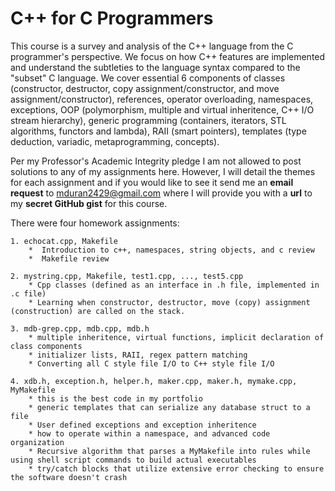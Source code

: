 # C++ for C Programmers
  
This course is a survey and analysis of the C++ language from the C programmer's perspective. We focus on how C++ features are implemented and understand the subtleties to the language syntax compared to the "subset" C language. We cover essential 6 components of classes (constructor, destructor, copy assignment/constructor, and move assignment/constructor), references, operator overloading, namespaces, exceptions, OOP (polymorphism, multiple and virtual inheritence, C++ I/O stream hierarchy), generic programming (containers, iterators, STL algorithms, functors and lambda), RAII (smart pointers), templates (type deduction, variadic, metaprogramming, concepts).

Per my Professor's Academic Integrity pledge I am not allowed to post solutions to any of my assignments here. However, I will detail the themes for each assignment and if you would like to see it send me an **email request** to mduran2429@gmail.com where I will provide you with a **url** to my **secret GitHub gist** for this course.

There were four homework assignments:

	1. echocat.cpp, Makefile
		*  Introduction to c++, namespaces, string objects, and c review
		*  Makefile review
	
	2. mystring.cpp, Makefile, test1.cpp, ..., test5.cpp
		* Cpp classes (defined as an interface in .h file, implemented in .c file)
		* Learning when constructor, destructor, move (copy) assignment (construction) are called on the stack.

	3. mdb-grep.cpp, mdb.cpp, mdb.h
		* multiple inheritence, virtual functions, implicit declaration of class components
		* initializer lists, RAII, regex pattern matching
		* Converting all C style file I/O to C++ style file I/O

	4. xdb.h, exception.h, helper.h, maker.cpp, maker.h, mymake.cpp, MyMakefile
		* this is the best code in my portfolio
		* generic templates that can serialize any database struct to a file
		* User defined exceptions and exception inheritence
		* how to operate within a namespace, and advanced code organization
		* Recursive algorithm that parses a MyMakefile into rules while using shell script commands to build actual executables
		* try/catch blocks that utilize extensive error checking to ensure the software doesn't crash
